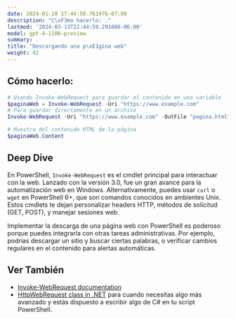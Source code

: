 ```yaml
---
date: 2024-01-20 17:44:50.761976-07:00
description: "C\xF3mo hacerlo: ."
lastmod: '2024-03-13T22:44:59.291086-06:00'
model: gpt-4-1106-preview
summary: .
title: "Descargando una p\xE1gina web"
weight: 42
---
```


## Cómo hacerlo:
```PowerShell
# Usando Invoke-WebRequest para guardar el contenido en una variable
$paginaWeb = Invoke-WebRequest -Uri "https://www.example.com"
# Para guardar directamente en un archivo
Invoke-WebRequest -Uri "https://www.example.com" -OutFile "pagina.html"

# Muestra del contenido HTML de la página
$paginaWeb.Content
```

## Deep Dive
En PowerShell, `Invoke-WebRequest` es el cmdlet principal para interactuar con la web. Lanzado con la versión 3.0, fue un gran avance para la automatización web en Windows. Alternativamente, puedes usar `curl` o `wget` en PowerShell 6+, que son comandos conocidos en ambientes Unix. Estos cmdlets te dejan personalizar headers HTTP, métodos de solicitud (GET, POST), y manejar sesiones web.

Implementar la descarga de una página web con PowerShell es poderoso porque puedes integrarla con otras tareas administrativas. Por ejemplo, podrías descargar un sitio y buscar ciertas palabras, o verificar cambios regulares en el contenido para alertas automáticas.

## Ver También
- [Invoke-WebRequest documentation](https://docs.microsoft.com/en-us/powershell/module/microsoft.powershell.utility/invoke-webrequest)
- [HttpWebRequest class in .NET](https://docs.microsoft.com/en-us/dotnet/api/system.net.httpwebrequest) para cuando necesitas algo más avanzado y estás dispuesto a escribir algo de C# en tu script PowerShell.

